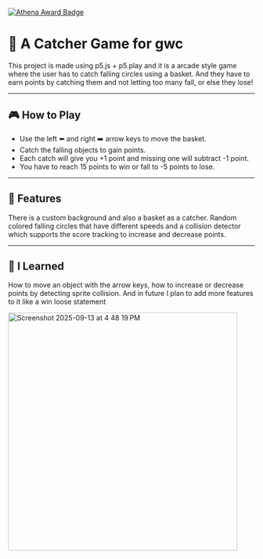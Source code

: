 [![Athena Award Badge](https://img.shields.io/endpoint?url=https%3A%2F%2Faward.athena.hackclub.com%2Fapi%2Fbadge)](https://award.athena.hackclub.com?utm_source=readme)
# 🧺 A Catcher Game for gwc

This project is made using p5.js + p5.play and it is a arcade style game where the user has to catch falling circles using a basket. And they have to earn points by catching them and not letting too many fall, or else they lose!

---

## 🎮 How to Play

* Use the left ⬅️ and right ➡️ arrow keys to move the basket.
* Catch the falling objects to gain points.
* Each catch will give you +1 point and missing one will subtract -1 point.
* You have to reach 15 points to win or fall to -5 points to lose.

---

## 🌟 Features

There is a custom background and also a basket as a catcher. Random colored falling circles that have different speeds and a collision detector which supports the score tracking to increase and decrease points.

---

## 🧠 I Learned

How to move an object with the arrow keys, how to increase or decrease points by detecting sprite collision.
And in future I plan to add more features to it like a win loose statement 

<img width="468" height="485" alt="Screenshot 2025-09-13 at 4 48 19 PM" src="https://github.com/user-attachments/assets/75b942e9-d412-4ebd-8249-5deffc3b1593" />


